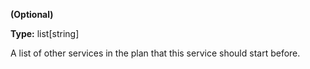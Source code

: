 **(Optional)**

**Type:** list[string]

A list of other services in the plan that this service
should start before.